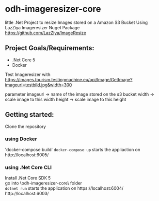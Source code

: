 # odh-imageresizer-core

little .Net Project to resize Images stored on a Amazon S3 Bucket
Using LazZiya Imageresizer Nuget Package https://github.com/LazZiya/ImageResize

## Project Goals/Requirements:

* .Net Core 5
* Docker

Test Imageresizer with
https://images.tourism.testingmachine.eu/api/Image/GetImage?imageurl=testbild.jpg&width=300

parameter
imageurl -> name of the image stored on the s3 bucket
width -> scale image to this width
height -> scale image to this height

## Getting started:

Clone the repository

### using Docker

'docker-compose build'
`docker-compose up` starts the appliaction on http://localhost:6005/

### using .Net Core CLI

Install .Net Core SDK 5\
go into \odh-imageresizer-core\ folder \
`dotnet run`
starts the application on 
https://localhost:6004/
http://localhost:6003/
